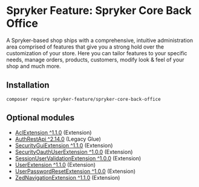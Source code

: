 # Spryker Feature: Spryker Core Back Office

A Spryker-based shop ships with a comprehensive, intuitive administration area comprised of features that give you a strong hold over the customization of your store. Here you can tailor features to your specific needs, manage orders, products, customers, modify look & feel of your shop and much more.

## Installation

```
composer require spryker-feature/spryker-core-back-office
```

## Optional modules
- [AclExtension ^1.1.0](https://github.com/spryker/acl-extension) (Extension)
- [AuthRestApi ^2.14.0](https://github.com/spryker/auth-rest-api) (Legacy Glue)
- [SecurityGuiExtension ^1.1.0](https://github.com/spryker/security-gui-extension) (Extension)
- [SecurityOauthUserExtension ^1.0.0](https://github.com/spryker/security-oauth-user-extension) (Extension)
- [SessionUserValidationExtension ^1.0.0](https://github.com/spryker/session-user-validation-extension) (Extension)
- [UserExtension ^1.1.0](https://github.com/spryker/user-extension) (Extension)
- [UserPasswordResetExtension ^1.0.0](https://github.com/spryker/user-password-reset-extension) (Extension)
- [ZedNavigationExtension ^1.1.0](https://github.com/spryker/zed-navigation-extension) (Extension)
